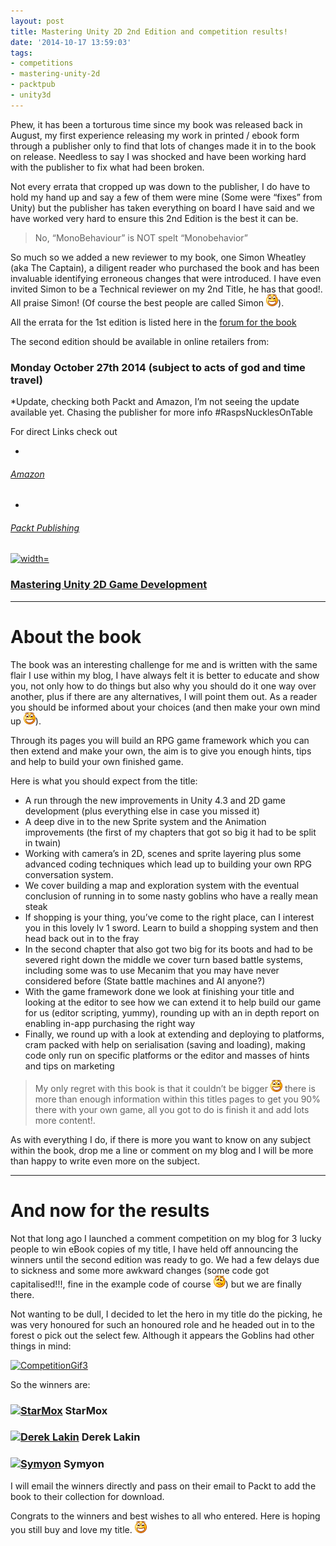 ```yaml
---
layout: post
title: Mastering Unity 2D 2nd Edition and competition results!
date: '2014-10-17 13:59:03'
tags:
- competitions
- mastering-unity-2d
- packtpub
- unity3d
---
```


Phew, it has been a torturous time since my book was released back in August, my first experience releasing my work in printed / ebook form through a publisher only to find that lots of changes made it in to the book on release.  Needless to say I was shocked and have been working hard with the publisher to fix what had been broken.

Not every errata that cropped up was down to the publisher, I do have to hold my hand up and say a few of them were mine (Some were “fixes” from Unity) but the publisher has taken everything on board I have said and we have worked very hard to ensure this 2nd Edition is the best it can be.

 

> No, “MonoBehaviour” is NOT spelt “Monobehavior”

 

So much so we added a new reviewer to my book, one Simon Wheatley (aka The Captain), a diligent reader who purchased the book and has been invaluable identifying erroneous changes that were introduced.  I have even invited Simon to be a Technical reviewer on my 2nd Title, he has that good!. All praise Simon! (Of course the best people are called Simon ![Open-mouthed smile](/Images/wordpress/2014/10/wlEmoticon-openmouthedsmile1.png)).

 

All the errata for the 1st edition is listed here in the [forum for the book](http://darkgenesis.zenithmoon.com/DarkGenesisForums/forum/book-forums/mastering-unity-2d-game-development/ "Mastering Unity 2D Game Development")

The second edition should be available in online retailers from:

### Monday October 27th 2014 (subject to acts of god and time travel)

\*Update, checking both Packt and Amazon, I’m not seeing the update available yet. Chasing the publisher for more info #RaspsNucklesOnTable

For direct Links check out

- 
###### [Amazon](http://amzn.to/1qDIql1)
- 
###### [Packt Publishing](http://bit.ly/MasteringUnity2D)

[![ width=](/Images/wordpress/2014/10/FrontCover-234x300.png)](/Images/wordpress/2014/10/FrontCover.png)

### 

### [Mastering Unity 2D Game Development](https://www.packtpub.com/mastering-unity/book)

* * *

# 

# 

# 

# About the book

The book was an interesting challenge for me and is written with the same flair I use within my blog, I have always felt it is better to educate and show you, not only how to do things but also why you should do it one way over another, plus if there are any alternatives, I will point them out.  As a reader you should be informed about your choices (and then make your own mind up ![Open-mouthed smile](/Images/wordpress/2014/10/wlEmoticon-openmouthedsmile1.png)).

Through its pages you will build an RPG game framework which you can then extend and make your own, the aim is to give you enough hints, tips and help to build your own finished game.

Here is what you should expect from the title:

- A run through the new improvements in Unity 4.3 and 2D game development (plus everything else in case you missed it)
- A deep dive in to the new Sprite system and the Animation improvements (the first of my chapters that got so big it had to be split in twain)
- Working with camera’s in 2D, scenes and sprite layering plus some advanced coding techniques which lead up to building your own RPG conversation system.
- We cover building a map and exploration system with the eventual conclusion of running in to some nasty goblins who have a really mean steak
- If shopping is your thing, you’ve come to the right place, can I interest you in this lovely lv 1 sword. Learn to build a shopping system and then head back out in to the fray
- In the second chapter that also got two big for its boots and had to be severed right down the middle we cover turn based battle systems, including some was to use Mecanim that you may have never considered before (State battle machines and AI anyone?)
- With the game framework done we look at finishing your title and looking at the editor to see how we can extend it to help build our game for us (editor scripting, yummy), rounding up with an in depth report on enabling in-app purchasing the right way
- Finally, we round up with a look at extending and deploying to platforms, cram packed with help on serialisation (saving and loading), making code only run on specific platforms or the editor and masses of hints and tips on marketing

> My only regret with this book is that it couldn’t be bigger ![Open-mouthed smile](/Images/wordpress/2014/10/wlEmoticon-openmouthedsmile1.png) there is more than enough information within this titles pages to get you 90% there with your own game, all you got to do is finish it and add lots more content!.

 

As with everything I do, if there is more you want to know on any subject within the book, drop me a line or comment on my blog and I will be more than happy to write even more on the subject.

* * *

# And now for the results

Not that long ago I launched a comment competition on my blog for 3 lucky people to win eBook copies of my title, I have held off announcing the winners until the second edition was ready to go.  We had a few delays due to sickness and some more awkward changes (some code got capitalised!!!, fine in the example code of course ![Confused smile](/Images/wordpress/2014/10/wlEmoticon-confusedsmile.png)) but we are finally there.

 

Not wanting to be dull, I decided to let the hero in my title do the picking, he was very honoured for such an honoured role and he headed out in to the forest o pick out the select few. Although it appears the Goblins had other things in mind:

 

[![CompetitionGif3](/Images/wordpress/2014/10/CompetitionGif3_thumb.gif "CompetitionGif3")](/Images/wordpress/2014/10/CompetitionGif3.gif)

 

So the winners are:

### [![StarMox](/Images/wordpress/2014/10/StarMox_thumb.png "StarMox")](/Images/wordpress/2014/10/StarMox.png)   StarMox

### [![Derek Lakin](/Images/wordpress/2014/10/Derek-Lakin_thumb.jpg "Derek Lakin")](/Images/wordpress/2014/10/Derek-Lakin.jpg)   Derek Lakin

### [![Symyon](/Images/wordpress/2014/10/Symyon_thumb.png "Symyon")](/Images/wordpress/2014/10/Symyon.png)   Symyon

 

I will email the winners directly and pass on their email to Packt to add the book to their collection for download.

 

Congrats to the winners and best wishes to all who entered.  Here is hoping you still buy and love my title. ![Open-mouthed smile](/Images/wordpress/2014/10/wlEmoticon-openmouthedsmile1.png)

